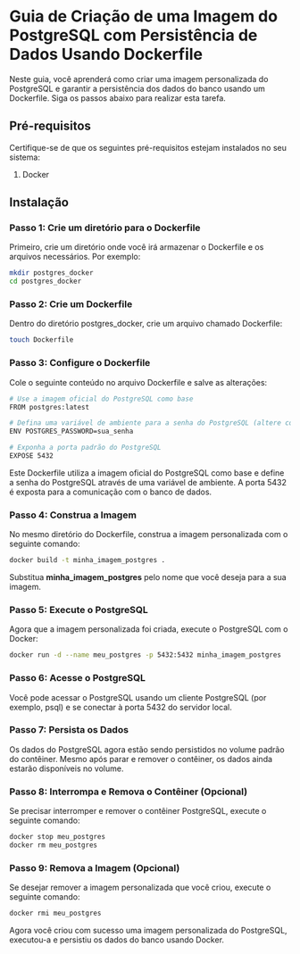 # Guia de Criação de uma Imagem do PostgreSQL com Persistência de Dados Usando Dockerfile

Neste guia, você aprenderá como criar uma imagem personalizada do PostgreSQL e garantir a persistência dos dados do banco usando um Dockerfile. Siga os passos abaixo para realizar esta tarefa.

## Pré-requisitos

Certifique-se de que os seguintes pré-requisitos estejam instalados no seu sistema:

1. Docker

## Instalação

### Passo 1: Crie um diretório para o Dockerfile

Primeiro, crie um diretório onde você irá armazenar o Dockerfile e os arquivos necessários. Por exemplo:

```bash
mkdir postgres_docker
cd postgres_docker
```

### Passo 2: Crie um Dockerfile

Dentro do diretório postgres_docker, crie um arquivo chamado Dockerfile:

```bash
touch Dockerfile
```

### Passo 3: Configure o Dockerfile

Cole o seguinte conteúdo no arquivo Dockerfile e salve as alterações:

```bash
# Use a imagem oficial do PostgreSQL como base
FROM postgres:latest

# Defina uma variável de ambiente para a senha do PostgreSQL (altere conforme necessário)
ENV POSTGRES_PASSWORD=sua_senha

# Exponha a porta padrão do PostgreSQL
EXPOSE 5432
```

Este Dockerfile utiliza a imagem oficial do PostgreSQL como base e define a senha do PostgreSQL através de uma variável de ambiente. A porta 5432 é exposta para a comunicação com o banco de dados.

### Passo 4: Construa a Imagem

No mesmo diretório do Dockerfile, construa a imagem personalizada com o seguinte comando:
    
```bash
docker build -t minha_imagem_postgres .
```

Substitua **minha_imagem_postgres** pelo nome que você deseja para a sua imagem.

### Passo 5: Execute o PostgreSQL

Agora que a imagem personalizada foi criada, execute o PostgreSQL com o Docker:

```bash
docker run -d --name meu_postgres -p 5432:5432 minha_imagem_postgres
```

### Passo 6: Acesse o PostgreSQL

Você pode acessar o PostgreSQL usando um cliente PostgreSQL (por exemplo, psql) e se conectar à porta 5432 do servidor local.

### Passo 7: Persista os Dados

Os dados do PostgreSQL agora estão sendo persistidos no volume padrão do contêiner. Mesmo após parar e remover o contêiner, os dados ainda estarão disponíveis no volume.

### Passo 8: Interrompa e Remova o Contêiner (Opcional)

Se precisar interromper e remover o contêiner PostgreSQL, execute o seguinte comando:

```bash
docker stop meu_postgres
docker rm meu_postgres
```

### Passo 9: Remova a Imagem (Opcional)

Se desejar remover a imagem personalizada que você criou, execute o seguinte comando:

```bash
docker rmi meu_postgres
```
Agora você criou com sucesso uma imagem personalizada do PostgreSQL, executou-a e persistiu os dados do banco usando Docker.